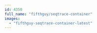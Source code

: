 ```yaml
---
id: 4350
full_name: "fifthguy/seqtrace-container"
images: 
  - "fifthguy-seqtrace-container-latest"
---
```

